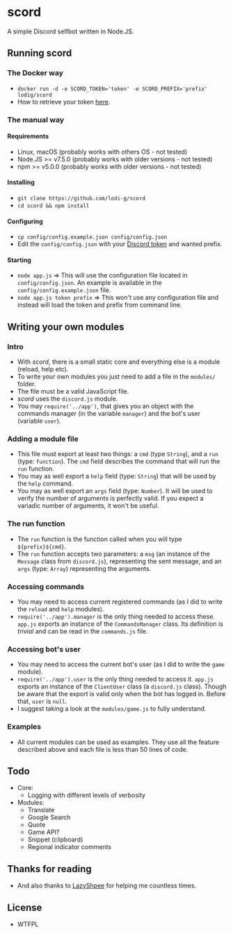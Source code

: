 # scord

A simple Discord selfbot written in Node.JS.

## Running scord

### The Docker way
* `docker run -d -e SCORD_TOKEN='token' -e SCORD_PREFIX='prefix' lodig/scord`
* How to retrieve your token [here](token.md).

### The manual way

#### Requirements
* Linux, macOS (probably works with others OS - not tested)
* Node.JS >= v7.5.0 (probably works with older versions - not tested)
* npm >= v5.0.0 (probably works with older versions - not tested)

#### Installing
* `git clone https://github.com/lodi-g/scord`
* `cd scord && npm install`

#### Configuring
* `cp config/config.example.json config/config.json`
* Edit the `config/config.json` with your [Discord token](token.md) and wanted prefix.

#### Starting
* `node app.js` => This will use the configuration file located in `config/config.json`. An example is available in the `config/config.example.json` file.
* `node app.js token prefix` => This won't use any configuration file and instead will load the token and prefix from command line.

## Writing your own modules
### Intro
* With *scord*, there is a small static core and everything else is a module (reload, help etc).
* To write your own modules you just need to add a file in the `modules/` folder.
* The file must be a valid JavaScript file.
* *scord* uses the `discord.js` module.
* You may `require('../app')`, that gives you an object with the commands manager (in the variable `manager`) and the bot's user (variable `user`).


### Adding a module file
* This file must export at least two things: a `cmd` (type `String`), and a `run` (type: `function`). The `cmd` field describes the command that will run the `run` function.
* You may as well export a `help` field (type: `String`) that will be used by the `help` command.
* You may as well export an `args` field (type: `Number`). It will be used to verify the number of arguments is perfectly valid. If you expect a variadic number of arguments, it won't be useful.


### The run function
* The `run` function is the function called when you will type `${prefix}${cmd}`.
* The `run` function accepts two parameters: a `msg` (an instance of the `Message` class from `discord.js`), representing the sent message, and an `args` (type: `Array`) representing the arguments.

### Accessing commands
* You may need to access current registered commands (as I did to write the `reload` and `help` modules).
* `require('../app').manager` is the only thing needed to access these. `app.js` exports an instance of the `CommandsManager` class. Its definition is *trivial* and can be read in the `commands.js` file.

### Accessing bot's user
* You may need to access the current bot's user (as I did to write the `game` module).
* `require('../app').user` is the only thing needed to access it. `app.js` exports an instance of the `ClientUser` class (a `discord.js` class). Though be aware that the export is valid only when the bot has logged in. Before that, `user` is `null`.
* I suggest taking a look at the `modules/game.js` to fully understand.

### Examples
* All current modules can be used as examples. They use all the feature described above and each file is less than 50 lines of code.

## Todo
* Core:
  * Logging with different levels of verbosity
* Modules:
  * Translate
  * Google Search
  * Quote
  * Game API?
  * Snippet (clipboard)
  * Regional indicator comments

## Thanks for reading
* And also thanks to [LazyShpee](https://github.com/LazyShpee/) for helping me countless times.

## License
* WTFPL
